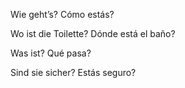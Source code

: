 Wie geht’s?
Cómo estás?

Wo ist die Toilette?
Dónde está el baño?

Was ist?
Qué pasa?

Sind sie sicher?
Estás seguro?
